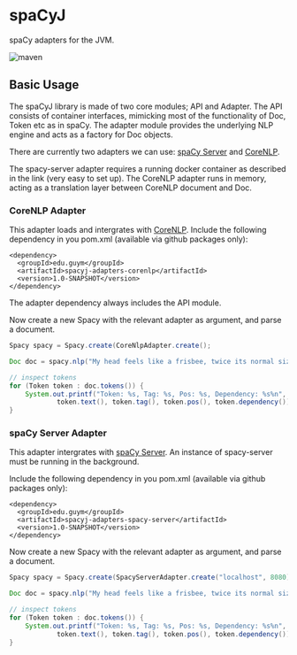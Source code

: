 # spaCyJ

spaCy adapters for the JVM.

![maven](https://github.com/manzurola/spacy-java/actions/workflows/maven.yml/badge.svg)

## Basic Usage

The spaCyJ library is made of two core modules; API and Adapter. The API consists of container interfaces, mimicking most of the functionality of Doc, Token etc as in spaCy. The adapter module provides the underlying NLP engine and acts as a factory for Doc objects.

There are currently two adapters we can use: [spaCy Server](https://github.com/neelkamath/spacy-server) and [CoreNLP](https://github.com/stanfordnlp/CoreNLP).

The spacy-server adapter requires a running docker container as described in the link (very easy to set up). The CoreNLP adapter runs in memory, acting as a translation layer between CoreNLP document and Doc.

### CoreNLP Adapter

This adapter loads and intergrates with [CoreNLP](https://github.com/stanfordnlp/CoreNLP).
Include the following dependency in you pom.xml (available via github packages only):

```
<dependency>
  <groupId>edu.guym</groupId>
  <artifactId>spacyj-adapters-corenlp</artifactId>
  <version>1.0-SNAPSHOT</version>
</dependency>
```

The adapter dependency always includes the API module.

Now create a new Spacy with the relevant adapter as argument, and parse a document.

```java
Spacy spacy = Spacy.create(CoreNlpAdapter.create();

Doc doc = spacy.nlp("My head feels like a frisbee, twice its normal size.");

// inspect tokens
for (Token token : doc.tokens()) {
    System.out.printf("Token: %s, Tag: %s, Pos: %s, Dependency: %s%n", 
            token.text(), token.tag(), token.pos(), token.dependency());
}
```

### spaCy Server Adapter

This adapter intergrates with [spaCy Server](https://github.com/neelkamath/spacy-server).
An instance of spacy-server must be running in the background.

Include the following dependency in you pom.xml (available via github packages only):

```
<dependency>
  <groupId>edu.guym</groupId>
  <artifactId>spacyj-adapters-spacy-server</artifactId>
  <version>1.0-SNAPSHOT</version>
</dependency>
```


Now create a new Spacy with the relevant adapter as argument, and parse a document.

```java
Spacy spacy = Spacy.create(SpacyServerAdapter.create("localhost", 8080));

Doc doc = spacy.nlp("My head feels like a frisbee, twice its normal size.");

// inspect tokens
for (Token token : doc.tokens()) {
    System.out.printf("Token: %s, Tag: %s, Pos: %s, Dependency: %s%n", 
            token.text(), token.tag(), token.pos(), token.dependency());
}
```

